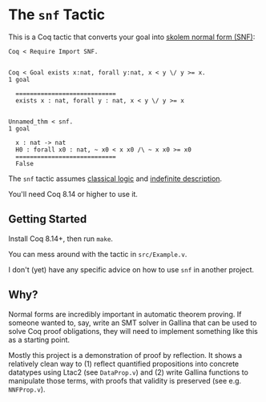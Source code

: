 # The `snf` Tactic

This is a Coq tactic that converts your goal into
[skolem normal form (SNF)](https://en.wikipedia.org/wiki/Skolem_normal_form):

```
Coq < Require Import SNF.


Coq < Goal exists x:nat, forall y:nat, x < y \/ y >= x.
1 goal
  
  ============================
  exists x : nat, forall y : nat, x < y \/ y >= x


Unnamed_thm < snf.
1 goal
  
  x : nat -> nat
  H0 : forall x0 : nat, ~ x0 < x x0 /\ ~ x x0 >= x0
  ============================
  False
```

The `snf` tactic assumes [classical logic](https://coq.inria.fr/library/Coq.Logic.Classical_Prop.html)
and [indefinite description](https://coq.inria.fr/library/Coq.Logic.IndefiniteDescription.html).

You'll need Coq 8.14 or higher to use it.


## Getting Started

Install Coq 8.14+, then run `make`.

You can mess around with the tactic in `src/Example.v`.

I don't (yet) have any specific advice on how to use `snf` in another project.


## Why?

Normal forms are incredibly important in automatic theorem proving.  If someone
wanted to, say, write an SMT solver in Gallina that can be used to solve Coq
proof obligations, they will need to implement something like this as a
starting point.

Mostly this project is a demonstration of proof by reflection.  It shows a
relatively clean way to (1) reflect quantified propositions into concrete
datatypes using Ltac2 (see `DataProp.v`) and (2) write Gallina functions to
manipulate those terms, with proofs that validity is preserved (see e.g.
`NNFProp.v`).
